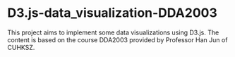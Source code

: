 # D3.js-data_visualization-DDA2003
This project aims to implement some data visualizations using D3.js. The content is based on the course DDA2003 provided by Professor Han Jun of CUHKSZ. 
